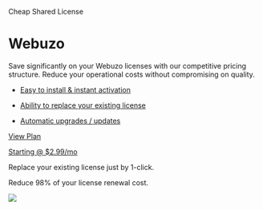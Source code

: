 Cheap Shared License

Webuzo
======

Save significantly on your Webuzo licenses with our competitive pricing structure. Reduce your operational costs without compromising on quality.

-   [Easy to install & instant activation](https://licensedash.com/Webuzo-cheap-licenses/#)

-   [Ability to replace your existing license](https://licensedash.com/Webuzo-cheap-licenses/#)

-   [Automatic upgrades / updates](https://licensedash.com/Webuzo-cheap-licenses/#)

[View Plan](https://licensedash.com/Webuzo-cheap-licenses/#plans)

[Starting @ $2.99/mo](https://licensedash.com/Webuzo-cheap-licenses/#)

Replace your existing license just by 1-click.

Reduce 98% of your license renewal cost.

![](https://licensedash.com/wp-content/uploads/2024/08/webuzo-banner.png)
